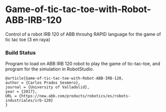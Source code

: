 # Game-of-tic-tac-toe-with-Robot-ABB-IRB-120
Control of a robot IRB 120 of ABB throuhg RAPID language for the game of tic tac toe (3 en raya)

### Build Status

Program to load on ABB IRB 120 robot to play the game of tic-tac-toe, and program for the simulation in RobotStudio.

```
@article{Game-of-tic-tac-toe-with-Robot-ABB-IRB-120,
author = {Carlos Prados Sesmero},
journal = {University of Valladolid},
year = {2017},
URL = {https://new.abb.com/products/robotics/es/robots-industriales/irb-120}
}
```
